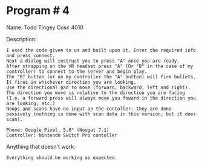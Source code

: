 # Program # 4
Name: Todd Tingey
Cosc 4010

Description:

	I used the code given to us and built upon it. Enter the required info and press connect.
	Next a dialog will instruct you to press "A" once you are ready.
	After strapping on the VR headset press "A" (Or "B" in the case of my controller) to connect to the server and begin play.
	The "B" button (or on my controller the "A" button) will fire bullets. It fires in whichever direction you are looking. 
	Use the directional pad to move (forward, backward, left and right).
	The direction you move is relative to the direction you are facing (I.e. a forward press will always move you foward in the direction you are looking, etc.)
	Noops and scans have no input on the contoller, they are done passively (nothing is done with scan data in this version, but it does scan).

	Phone: Google Pixel, 5.0" (Nougat 7.1)
	Controller: Nintendo Switch Pro contoller

Anything that doesn't work:

	Everything should be working as expected.